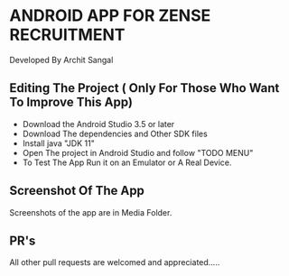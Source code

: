 # ANDROID APP FOR ZENSE RECRUITMENT 

 Developed By Archit Sangal 
  
## Editing The Project ( Only For Those Who Want To Improve This App)

- Download the Android Studio 3.5 or later
- Download The dependencies and Other SDK files
- Install java "JDK 11"
- Open The project in Android Studio and follow "TODO MENU"
- To Test The App Run it on an Emulator or A Real Device.

## Screenshot Of The App

Screenshots of the app are in Media Folder.

## PR's
All other pull requests are welcomed and appreciated.....
